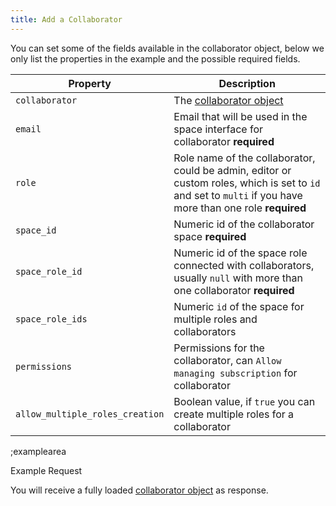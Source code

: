 ```yaml
---
title: Add a Collaborator
---
```


You can set some of the fields available in the collaborator object, below we only list the properties in the example and the possible required fields.

| Property | Description |
|---|---|
| `collaborator` | The [collaborator object](#core-resources/collaborators/the-collaborator-object) |
| `email` | Email that will be used in the space interface for collaborator **required** |
| `role` | Role name of the collaborator, could be admin, editor or custom roles, which is set to `id` and set to `multi` if you have more than one role **required** |
| `space_id` | Numeric id of the collaborator space **required** |
| `space_role_id` | Numeric id of the space role connected with collaborators, usually `null` with more than one collaborator  **required** |
| `space_role_ids` | Numeric `id` of the space for multiple roles and collaborators |
| `permissions` | Permissions for the collaborator, can `Allow managing subscription` for collaborator |
| `allow_multiple_roles_creation` | Boolean value, if `true` you can create multiple roles for a collaborator |

;examplearea

Example Request

<RequestExample url="https://mapi.storyblok.com/v1/spaces/656/collaborators/" httpMethod="POST" :requestObject='{"collaborator":{"email":"mail@email.com","role":"editor","space_id":656,"space_role_id":18}}'></RequestExample>

You will receive a fully loaded [collaborator object](#core-resources/collaborators/the-collaborator-object) as response.


